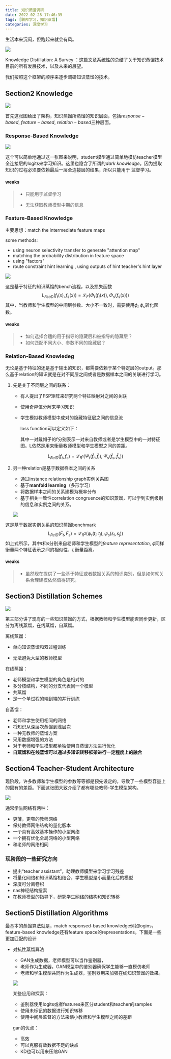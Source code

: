 ```yaml
---
title: 知识蒸馏调研
date: 2022-02-28 17:46:35
tags: [联邦学习，知识蒸馏]
categories: 深度学习 
---
```


生活本来沉闷，但跑起来就会有风。



![](https://raw.githubusercontent.com/wenqi-wang20/img/main/blog/20220228191815.png)

Knowledge Distillation: A Survey ：这篇文章系统性的总结了关于知识蒸馏技术目前的所有发展技术，以及未来的展望。

我们按照这个框架的顺序来逐步调研知识蒸馏的技术。

## Section2 Knowledge

![](https://raw.githubusercontent.com/wenqi-wang20/img/main/blog/20220228210726.png)

首先这张图给出了架构，知识蒸馏所蒸馏的知识层面，包括$response-based, \ feature-based, \ relation-based$三种层面。

### Response-Based Knowledge

![](https://raw.githubusercontent.com/wenqi-wang20/img/main/blog/20220228212413.png)

这个可以简单地通过这一张图来说明，student模型通过简单地模仿teacher模型全连接层的logits来学习知识。这里也隐含了所谓的$dark \ knowledge$。因为提取知识的过程必须要依赖最后一层全连接层的结果，所以只能用于 监督学习。

#### weaks

>- 只能用于监督学习
>
>- 无法获取教师模型中期的信息

### Feature-Based Knowledge

主要思想：match the intermediate feature maps

some methods:

- using neuron selectivity transfer to generate "attention map"
- matching the probability distribution in feature space
- using "factors"
- route constraint hint learning , using outputs of hint teacher's hint layer

![](https://raw.githubusercontent.com/wenqi-wang20/img/main/blog/20220228215603.png)

这是基于特征的知识蒸馏的bench流程，以及损失函数
$$
L_{F e a D}\left(f_{t}(x), f_{s}(x)\right)=\mathcal{L}_{F}\left(\Phi_{t}\left(f_{t}(x)\right), \Phi_{s}\left(f_{s}(x)\right)\right)
$$
其中，当教师和学生模型的中间层参数、大小不一致时，需要使用$\phi_t \ \phi_s$转化函数。

#### weaks

>- 如何选择合适的用于指导的隐藏层和被指导的隐藏层？
>- 如何匹配不同大小、参数不同的隐藏层？

### Relation-Based Knowledeg

无论是基于特征的还是基于输出的知识，都需要依赖于某个特定层的output。那么基于relation的知识就是在对不同层之间或者是数据样本之间的关联进行学习。

1. 先是关于不同层之间的联系：

   - 有人提出了FSP矩阵来研究两个特征映射对之间的关联

   - 使用奇异值分解来学习知识

   - 学生模拟教师模型中成对的隐藏特征层之间的信息流

     

     loss function可以定义如下：

     其中一对戴帽子的f分别表示一对来自教师或者是学生模型中的一对特征图。L依然是用来衡量教师模型和学生模型之间的差距。

$$
L_{R e l D}\left(f_{t}, f_{s}\right)=\mathcal{L}_{R^{1}}\left(\Psi_{t}\left(\hat{f}_{t}, \check{f}_{t}\right), \Psi_{s}\left(\hat{f}_{s}, \check{f}_{s}\right)\right)
$$

2. 另一种relation是基于数据样本之间的关系

   - 通过instance relationship graph实例关系图
   - 基于**manfold learning**（多形学习）
   - 将数据样本之间的关系建模为概率分布
   - 基于相关一致性correlation congruence的知识蒸馏，可以学到实例级别的信息和实例之间的关系。

   ![](https://raw.githubusercontent.com/wenqi-wang20/img/main/blog/20220228230753.png)

这是基于数据实例关系的知识蒸馏benchmark
$$
L_{R e l D}\left(F_{t}, F_{s}\right)=\mathcal{L}_{R^{2}}\left(\psi_{t}\left(t_{i}, t_{j}\right), \psi_{s}\left(s_{i}, s_{j}\right)\right)
$$
如上式所示，其中$t$和$s$分别来自老师和学生模型的$feature \ representation$, $\phi$同样衡量两个特征表示之间的相似性，$L$衡量距离。

#### weaks

>- 虽然现在提供了一些基于特征或者数据关系的知识类别，但是如何就关系合理建模依然值得研究。

## Section3 Distillation Schemes

![](https://raw.githubusercontent.com/wenqi-wang20/img/main/blog/20220302205323.png)

第三部分讲了现有的一些知识蒸馏的方式，根据教师和学生模型能否同步更新，区分为离线蒸馏，在线蒸馏，自蒸馏。

离线蒸馏：

- 单向知识蒸馏和双过程训练

- 无法避免大型的教师模型

在线蒸馏：

- 老师模型和学生模型的角色是相对的
- 多分枝结构，不同的分支代表同一个模型
- 共蒸馏
- 是一个单过程的端到端的并行训练

自蒸馏：

- 老师和学生使用相同的网络
- 将知识从深层次蒸馏到浅层次
- 一种无教师的蒸馏方案
- 采用数据增强的方法
- 对于老师和学生模型都单独使用自蒸馏方法进行优化
- **自蒸馏和在线蒸馏可以通过多知识转移框架进行一定程度上的融合**

## Section4 Teacher-Student Architecture

现阶段，许多教师和学生模型的参数等等都是预先设定的，导致了一些模型容量上的固有的差距。下面这张图大致介绍了都有哪些教师-学生模型架构。

![](https://raw.githubusercontent.com/wenqi-wang20/img/main/blog/20220302212216.png)

通常学生网络有两种：

- 更薄，更窄的教师网络
- 保持教师网络结构的量化版本
- 一个具有高效基本操作的小型网络
- 一个拥有优化全局网络的小型网络
- 和老师的网络相同



### 现阶段的一些研究方向

- 提出“teacher assistant”，助理教师模型来学习学习残差
- 将量化网络和知识蒸馏相结合，学生模型是小而量化后的模型
- 深度可分离卷积
- nas神经结构搜索
- 在教师模型的指导下，研究学生网络的结构和知识转移



## Section5 Distillation Algorithms

最基本的蒸馏算法就是，match responsed-based knowledge例如logins，feature-based knowledge还有feature space的representations。下面是一些更加匹配的设计

- 对抗性蒸馏算法

  - GAN生成数据，老师模型可以当作鉴别器，
  - 老师作为生成器，GAN模型中的鉴别器确保学生能够一直模仿老师
  - 老师和学生模型共同作为生成器，鉴别器用来加强在线知识蒸馏的效果。

  ![](https://raw.githubusercontent.com/wenqi-wang20/img/main/blog/20220302224431.png)

  

  某些应用和探索：

  - 鉴别器使用logits或者features来区分student和teacher的samples
  - 使用未标记的数据进行知识转移
  - 使用中间层监督的方法来缩小教师和学生模型之间的差距

  gan的优点：

  - 高效
  - 可以克服有效数据不足的缺点
  - KD也可以用来压缩GAN

